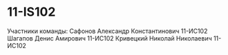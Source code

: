 # 11-IS102
Участники команды:
Сафонов Александр Константинович 11-ИС102
Шагапов Денис Амирович 11-ИС102
Кривецкий Николай Николаевич 11-ИС102
